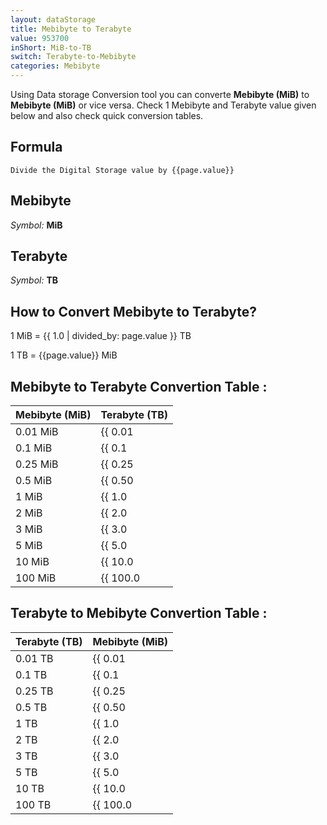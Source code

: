 ```yaml
---
layout: dataStorage
title: Mebibyte to Terabyte
value: 953700
inShort: MiB-to-TB
switch: Terabyte-to-Mebibyte
categories: Mebibyte
---
```


Using Data storage Conversion tool you can converte **Mebibyte (MiB)** to **Mebibyte (MiB)** or vice versa. Check 1 Mebibyte and Terabyte value given below and also check quick conversion tables.

## Formula
`Divide the Digital Storage value by {{page.value}}`

## Mebibyte
*Symbol:* **MiB**

## Terabyte
*Symbol:* **TB**

## How to Convert Mebibyte to Terabyte?

1 MiB = {{ 1.0 | divided_by: page.value }} TB

1 TB = {{page.value}} MiB


## Mebibyte to Terabyte Convertion Table :

| Mebibyte (MiB) | Terabyte (TB) |
| ---- | ---- |
| 0.01 MiB | {{ 0.01 | divided_by: page.value }} TB |
| 0.1 MiB | {{ 0.1 | divided_by: page.value }} TB |
| 0.25 MiB | {{ 0.25 | divided_by: page.value }} TB |
| 0.5 MiB | {{ 0.50 | divided_by: page.value }} TB |
| 1 MiB | {{ 1.0 | divided_by: page.value }} TB |
| 2 MiB | {{ 2.0 | divided_by: page.value }} TB |
| 3 MiB | {{ 3.0 | divided_by: page.value }} TB |
| 5 MiB | {{ 5.0 | divided_by: page.value }} TB |
| 10 MiB | {{ 10.0 | divided_by: page.value }} TB |
| 100 MiB | {{ 100.0 | divided_by: page.value }} TB |

## Terabyte to Mebibyte Convertion Table :

| Terabyte (TB) | Mebibyte (MiB) |
| ---- | ---- |
| 0.01 TB | {{ 0.01 | times: page.value }} MiB |
| 0.1 TB | {{ 0.1 | times: page.value }} MiB |
| 0.25 TB | {{ 0.25 | times: page.value }} MiB |
| 0.5 TB | {{ 0.50 | times: page.value }} MiB |
| 1 TB | {{ 1.0 | times: page.value }} MiB |
| 2 TB | {{ 2.0 | times: page.value }} MiB |
| 3 TB | {{ 3.0 | times: page.value }} MiB |
| 5 TB | {{ 5.0 | times: page.value }} MiB |
| 10 TB | {{ 10.0 | times: page.value }} MiB |
| 100 TB | {{ 100.0 | times: page.value }} MiB |


<script>
document.getElementById('selectInput')[9].selected = true
document.getElementById('selectOutput')[16].selected = true
</script>

